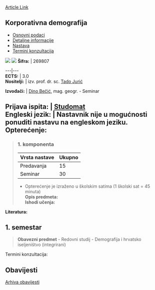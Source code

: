 [Article Link](https://www.fhs.hr/predmet/kordem_a)

## Korporativna demografija
  * [Osnovni podaci](https://www.fhs.hr/predmet/kordem_a#v1id-523772_867106_1_0 "Osnovni podaci")
  * [Detaljne informacije](https://www.fhs.hr/predmet/kordem_a#v1id-523772_867106_1_1 "Detaljne informacije")
  * [Nastava](https://www.fhs.hr/predmet/kordem_a#v1id-523772_867106_1_2 "Nastava")
  * [Termini konzultacija](https://www.fhs.hr/predmet/kordem_a#v1id-523772_867106_1_3 "Termini konzultacija")


[![](https://www.fhs.hr/img/flags/gif/hr.gif)](https://www.fhs.hr/predmet/kordem_a) [![](https://www.fhs.hr/img/flags/gif/gb.gif)](https://www.fhs.hr/en/course/cordem_a)
**Šifra:** |  269807  
  
---|---  
**ECTS:** |  3.0   
**Nositelji:** |  izv. prof. dr. sc. [Tado Jurić](https://www.fhs.hr/djelatnik/tado.juric)   
  
**Izvođači:** |  [Dino Bečić](https://www.fhs.hr/djelatnik/dino.becic), mag. geogr. - Seminar  
  
**Prijava ispita:** |  [Studomat](http://www.isvu.hr/studomat)  
**Engleski jezik:** |  Nastavnik nije u mogućnosti ponuditi nastavu na engleskom jeziku.   
**Opterećenje:**  
---  
> ### 1. komponenta
> | Vrsta nastave | Ukupno  
> ---|---  
> Predavanja | 15  
> Seminar | 30  
> * Opterećenje je izraženo u školskim satima (1 školski sat = 45 minuta)   
**Opis predmeta:**  
> **Ishodi učenja:**  

  
**Literatura:**  

  
**1. semestar**  
---  
> **Obavezni predmet** - Redovni studij - Demografija i hrvatsko iseljeništvo (integrirani)  
>   
Termini konzultacija: 


## Obavijesti
[Arhiva obavijesti](https://www.fhs.hr/predmet/kordem_a?@=21ndz#news_124046 "Arhiva obavijesti")
